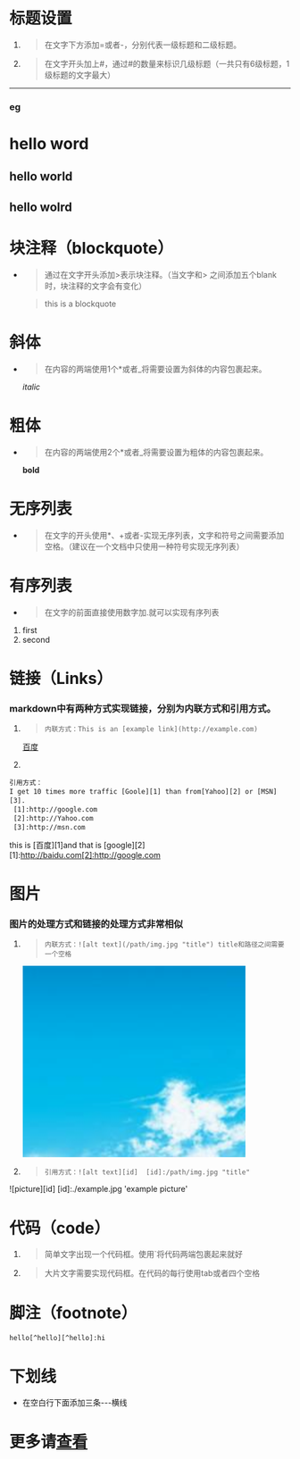 # 标题设置
1. > 在文字下方添加=或者-，分别代表一级标题和二级标题。
2. > 在文字开头加上#，通过#的数量来标识几级标题（一共只有6级标题，1级标题的文字最大）
---
### eg 
 # hello word 
 ## hello world 

 hello wolrd
 -

# 块注释（blockquote）
* > 通过在文字开头添加>表示块注释。（当文字和> 之间添加五个blank时，块注释的文字会有变化）
  
  > this is a blockquote
# 斜体
* > 在内容的两端使用1个*或者_将需要设置为斜体的内容包裹起来。

   *italic*
# 粗体
* > 在内容的两端使用2个*或者_将需要设置为粗体的内容包裹起来。
  
  **bold**
# 无序列表
* > 在文字的开头使用*、+或者-实现无序列表，文字和符号之间需要添加空格。（建议在一个文档中只使用一种符号实现无序列表）

# 有序列表
* > 在文字的前面直接使用数字加.就可以实现有序列表

1. first
2. second

# 链接（Links）
### markdown中有两种方式实现链接，分别为内联方式和引用方式。
1. > `内联方式：This is an [example link](http://example.com) `

      [百度](http://www.baidu.com)

2. 

    引用方式：
    I get 10 times more traffic [Goole][1] than from[Yahoo][2] or [MSN][3]. 
     [1]:http://google.com 
     [2]:http://Yahoo.com 
     [3]:http://msn.com

this is [百度][1]and that is [google][2]
[1]:http://baidu.com[2]:http://google.com

# 图片
### 图片的处理方式和链接的处理方式非常相似
1. >`内联方式：![alt text](/path/img.jpg "title") title和路径之间需要一个空格`

     ![picture](./example.jpg 'example picture')

2. >`引用方式：![alt text][id]  [id]:/path/img.jpg "title"`

![picture][id] [id]:./example.jpg 'example picture'

# 代码（code）
1. > 简单文字出现一个代码框。使用`将代码两端包裹起来就好
2. > 大片文字需要实现代码框。在代码的每行使用tab或者四个空格

# 脚注（footnote）
    hello[^hello][^hello]:hi

# 下划线
* 在空白行下面添加三条---横线

# 更多请[查看](http://wowubuntu.com/markdown/#img)